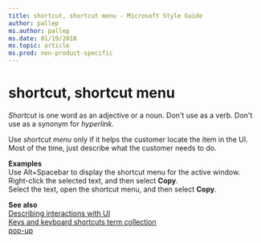 ```yaml
---
title: shortcut, shortcut menu - Microsoft Style Guide
author: pallep
ms.author: pallep
ms.date: 01/19/2018
ms.topic: article
ms.prod: non-product-specific
---
```


# shortcut, shortcut menu

*Shortcut* is one word as an adjective or a noun. Don't use as a verb. Don't use as a synonym for *hyperlink.*

Use *shortcut menu* only if it helps the customer locate the item in the UI. Most of the time, just describe what the customer needs to do. 

**Examples**  
Use Alt+Spacebar to display the shortcut menu for the active window.  
Right-click the selected text, and then select **Copy**.  
Select the text, open the shortcut menu, and then select **Copy**.

**See also**   
[Describing interactions with UI](/style-guide/procedures-instructions/describing-interactions-with-ui)  
[Keys and keyboard shortcuts term collection](/style-guide/a-z-word-list-term-collections/term-collections/keys-keyboard-shortcuts)  
[pop-up](/style-guide/a-z-word-list-term-collections/p/pop-up)
